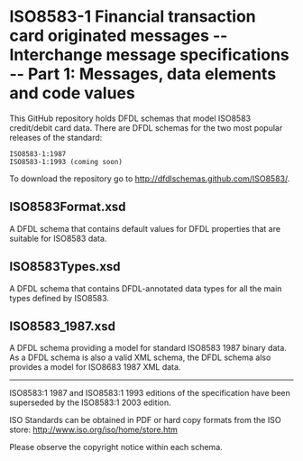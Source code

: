 ISO8583-1 Financial transaction card originated messages -- Interchange message specifications -- Part 1: Messages, data elements and code values
=================================================================================================================================================

This GitHub repository holds DFDL schemas that model ISO8583 credit/debit card data. There are DFDL schemas for the two most popular releases of the standard:

    ISO8583-1:1987 
    ISO8583-1:1993 (coming soon)

To download the repository go to http://dfdlschemas.github.com/ISO8583/.

ISO8583Format.xsd 
-----------------
A DFDL schema that contains default values for DFDL properties that are suitable for ISO8583 data.

ISO8583Types.xsd
----------------
A DFDL schema that contains DFDL-annotated data types for all the main types defined by ISO8583.

ISO8583_1987.xsd
----------------
A DFDL schema providing a model for standard ISO8583 1987 binary data.
As a DFDL schema is also a valid XML schema, the DFDL schema also provides a model for ISO8683 1987 XML data.

----------------
ISO8583:1 1987 and ISO8583:1 1993 editions of the specification have been superseded by the ISO8583:1 2003 edition.

ISO Standards can be obtained in PDF or hard copy formats from the ISO store: http://www.iso.org/iso/home/store.htm

Please observe the copyright notice within each schema.


